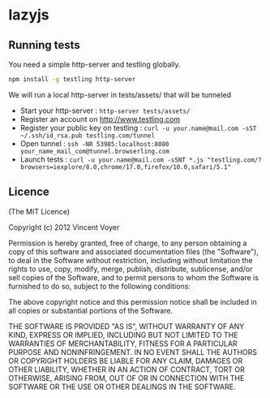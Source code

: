 lazyjs
======

## Running tests

You need a simple http-server and testling globally.

```bash
npm install -g testling http-server
```

We will run a local http-server in tests/assets/ that will be tunneled

* Start your http-server : `http-server tests/assets/`
* Register an account on http://www.testling.com
* Register your public key on testling : `curl -u your.name@mail.com -sST ~/.ssh/id_rsa.pub testling.com/tunnel`
* Open tunnel : `ssh -NR 53985:localhost:8080 your_name_mail_com@tunnel.browserling.com`
* Launch tests : `curl -u your.name@mail.com -sSNT *.js "testling.com/?browsers=iexplore/8.0,chrome/17.0,firefox/10.0,safari/5.1"`

## Licence

(The MIT Licence)

Copyright (c) 2012 Vincent Voyer

Permission is hereby granted, free of charge, to any person obtaining
a copy of this software and associated documentation files (the
"Software"), to deal in the Software without restriction, including
without limitation the rights to use, copy, modify, merge, publish,
distribute, sublicense, and/or sell copies of the Software, and to
permit persons to whom the Software is furnished to do so, subject to
the following conditions:

The above copyright notice and this permission notice shall be
included in all copies or substantial portions of the Software.

THE SOFTWARE IS PROVIDED "AS IS", WITHOUT WARRANTY OF ANY KIND,
EXPRESS OR IMPLIED, INCLUDING BUT NOT LIMITED TO THE WARRANTIES OF
MERCHANTABILITY, FITNESS FOR A PARTICULAR PURPOSE AND
NONINFRINGEMENT. IN NO EVENT SHALL THE AUTHORS OR COPYRIGHT HOLDERS BE
LIABLE FOR ANY CLAIM, DAMAGES OR OTHER LIABILITY, WHETHER IN AN ACTION
OF CONTRACT, TORT OR OTHERWISE, ARISING FROM, OUT OF OR IN CONNECTION
WITH THE SOFTWARE OR THE USE OR OTHER DEALINGS IN THE SOFTWARE.

